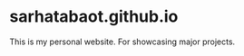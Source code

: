 sarhatabaot.github.io
=====================

This is my personal website. For showcasing major projects.
